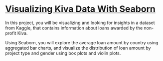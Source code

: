 # [Visualizing Kiva Data With Seaborn](https://www.codecademy.com/paths/visualize-data-with-python/tracks/advanced-graphing-in-python/modules/seaborn-cumulative-project/informationals/dvp-u5-visualize-kiva)

In this project, you will be visualizing and looking for insights in a dataset from Kaggle, that contains information about loans awarded by the non-profit Kiva.

Using Seaborn, you will explore the average loan amount by country using aggregated bar charts, and visualize the distribution of loan amount by project type and gender using box plots and violin plots.
